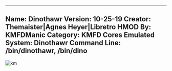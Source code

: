 -----------------------
Name: Dinothawr
Version: 10-25-19
Creator: Themaister|Agnes Heyer|Libretro
HMOD By: KMFDManic
Category: KMFD Cores
Emulated System: Dinothawr
Command Line: /bin/dinothawr, /bin/dino
-----------------------
![km](https://i.imgur.com/k7HKgeV.png)
